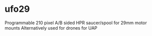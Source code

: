 # ufo29
Programmable 210 pixel A/B sided HPR saucer/spool for 29mm motor mounts
Alternatively used for drones for UAP
